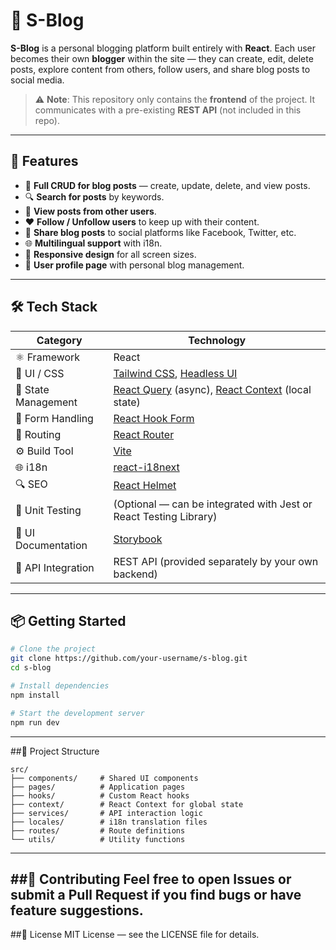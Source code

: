 # 📘 S-Blog

**S-Blog** is a personal blogging platform built entirely with **React**. Each user becomes their own **blogger** within the site — they can create, edit, delete posts, explore content from others, follow users, and share blog posts to social media.

> ⚠️ **Note**: This repository only contains the **frontend** of the project. It communicates with a pre-existing **REST API** (not included in this repo).

---

## 🚀 Features

- 📝 **Full CRUD for blog posts** — create, update, delete, and view posts.
- 🔍 **Search for posts** by keywords.
- 👥 **View posts from other users**.
- ❤️ **Follow / Unfollow users** to keep up with their content.
- 🔗 **Share blog posts** to social platforms like Facebook, Twitter, etc.
- 🌐 **Multilingual support** with i18n.
- 📱 **Responsive design** for all screen sizes.
- 👤 **User profile page** with personal blog management.

---

## 🛠️ Tech Stack

| Category             | Technology                                                                  |
|----------------------|------------------------------------------------------------------------------|
| ⚛️ Framework          | React                                                                        |
| 🎨 UI / CSS           | [Tailwind CSS](https://tailwindcss.com/), [Headless UI](https://headlessui.dev/) |
| 🔄 State Management   | [React Query](https://tanstack.com/query) (async), [React Context](https://reactjs.org/docs/context.html) (local state) |
| 📑 Form Handling      | [React Hook Form](https://react-hook-form.com/)                              |
| 🧭 Routing            | [React Router](https://reactrouter.com/)                                     |
| ⚙️ Build Tool         | [Vite](https://vitejs.dev/)                                                   |
| 🌐 i18n               | [react-i18next](https://react.i18next.com/)                                  |
| 🔍 SEO                | [React Helmet](https://github.com/nfl/react-helmet)                          |
| 🧪 Unit Testing       | (Optional — can be integrated with Jest or React Testing Library)            |
| 📖 UI Documentation   | [Storybook](https://storybook.js.org/)                                       |
| 🔌 API Integration    | REST API (provided separately by your own backend)                           |

---

## 📦 Getting Started

```bash
# Clone the project
git clone https://github.com/your-username/s-blog.git
cd s-blog

# Install dependencies
npm install

# Start the development server
npm run dev
```
---

##📁 Project Structure

```
src/
├── components/     # Shared UI components
├── pages/          # Application pages
├── hooks/          # Custom React hooks
├── context/        # React Context for global state
├── services/       # API interaction logic
├── locales/        # i18n translation files
├── routes/         # Route definitions
└── utils/          # Utility functions
```

---
##🤝 Contributing
Feel free to open Issues or submit a Pull Request if you find bugs or have feature suggestions.
---
##📄 License
MIT License — see the LICENSE file for details.
